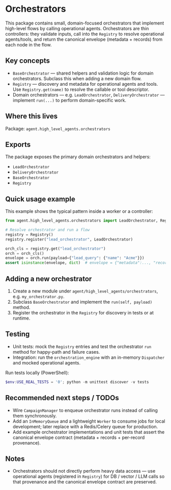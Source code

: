 # Orchestrators

This package contains small, domain-focused orchestrators that implement
high-level flows by calling operational agents. Orchestrators are thin
controllers: they validate inputs, call into the `Registry` to resolve
operational agents/tools, and return the canonical envelope (metadata + records)
from each node in the flow.

Key concepts
------------
- `BaseOrchestrator` — shared helpers and validation logic for domain
  orchestrators. Subclass this when adding a new domain flow.
- `Registry` — discovery and metadata for operational agents and tools. Use
  `Registry.get(name)` to resolve the callable or tool descriptor.
- Domain orchestrators — e.g. `LeadOrchestrator`, `DeliveryOrchestrator` —
  implement `run(...)` to perform domain-specific work.

Where this lives
-----------------
Package: `agent.high_level_agents.orchestrators`

Exports
-------
The package exposes the primary domain orchestrators and helpers:

- `LeadOrchestrator`
- `DeliveryOrchestrator`
- `BaseOrchestrator`
- `Registry`

Quick usage example
-------------------
This example shows the typical pattern inside a worker or a controller:

```python
from agent.high_level_agents.orchestrators import LeadOrchestrator, Registry

# Resolve orchestrator and run a flow
registry = Registry()
registry.register("lead_orchestrator", LeadOrchestrator)

orch_cls = registry.get("lead_orchestrator")
orch = orch_cls()
envelope = orch.run(payload={"lead_query": {"name": "Acme"}})
assert isinstance(envelope, dict)  # envelope = {"metadata":..., "records": [...]}
```

Adding a new orchestrator
-------------------------
1. Create a new module under `agent/high_level_agents/orchestrators`, e.g.
   `my_orchestrator.py`.
2. Subclass `BaseOrchestrator` and implement the `run(self, payload)` method.
3. Register the orchestrator in the `Registry` for discovery in tests or
   at runtime.

Testing
-------
- Unit tests: mock the `Registry` entries and test the orchestrator `run`
  method for happy-path and failure cases.
- Integration: run the `orchestration_engine` with an in-memory `Dispatcher`
  and mocked operational agents.

Run tests locally (PowerShell):

```powershell
$env:USE_REAL_TESTS = '0'; python -m unittest discover -v tests
```

Recommended next steps / TODOs
-----------------------------
- Wire `CampaignManager` to enqueue orchestrator runs instead of calling them
  synchronously.
- Add an `InMemoryQueue` and a lightweight `Worker` to consume jobs for local
  development; later replace with a Redis/Celery queue for production.
- Add example orchestrator implementations and unit tests that assert the
  canonical envelope contract (metadata + records + per-record provenance).

Notes
-----
- Orchestrators should not directly perform heavy data access — use
  operational agents (registered in `Registry`) for DB / vector / LLM calls so
  that provenance and the canonical envelope contract are preserved.
